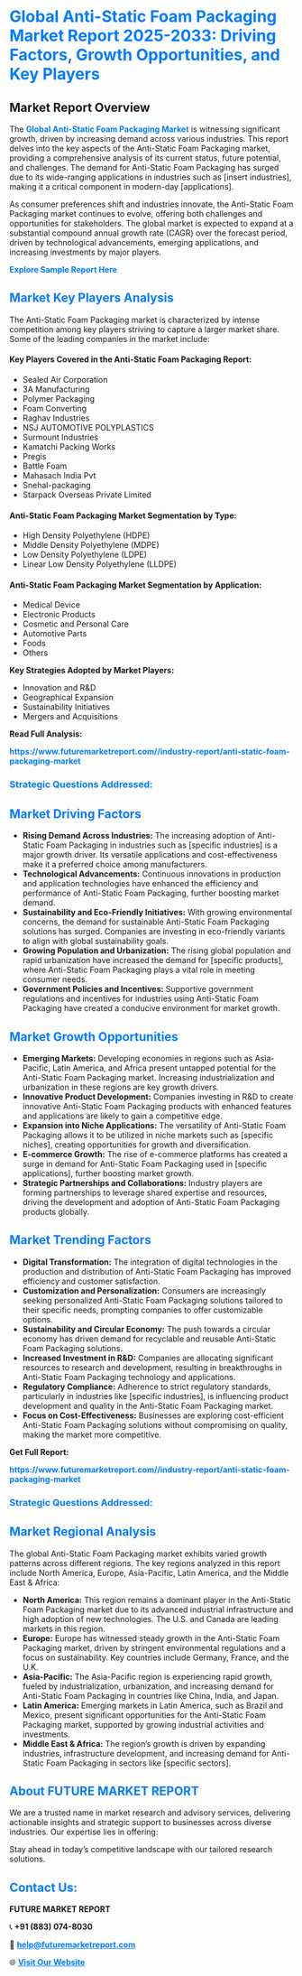<h1 style="color: #007BFF;">Global Anti-Static Foam Packaging Market Report 2025-2033: Driving Factors, Growth Opportunities, and Key Players</h1>

<section id="overview">
<h2>Market Report Overview</h2>
<p>The <a href="https://www.futuremarketreport.com//industry-report/anti-static-foam-packaging-market" style="color: #007BFF; text-decoration: none;"><strong>Global Anti-Static Foam Packaging Market</strong></a> is witnessing significant growth, driven by increasing demand across various industries. This report delves into the key aspects of the Anti-Static Foam Packaging market, providing a comprehensive analysis of its current status, future potential, and challenges. The demand for Anti-Static Foam Packaging has surged due to its wide-ranging applications in industries such as [insert industries], making it a critical component in modern-day [applications].</p>
<p>As consumer preferences shift and industries innovate, the Anti-Static Foam Packaging market continues to evolve, offering both challenges and opportunities for stakeholders. The global market is expected to expand at a substantial compound annual growth rate (CAGR) over the forecast period, driven by technological advancements, emerging applications, and increasing investments by major players.</p>
</section>

<section id="overview">
<p><a href="https://www.futuremarketreport.com//request-sample/reportId=49343" style="color: #007BFF; text-decoration: none;"><strong>Explore Sample Report Here</strong></a></p>
</section>

<section id="key-players">
<h2 style="color: #007BFF;">Market Key Players Analysis</h2>
<p>The Anti-Static Foam Packaging market is characterized by intense competition among key players striving to capture a larger market share. Some of the leading companies in the market include:</p>
<h4>Key Players Covered in the Anti-Static Foam Packaging Report:</h4>
<ul><li>Sealed Air Corporation</li><li>3A Manufacturing</li><li>Polymer Packaging</li><li>Foam Converting</li><li>Raghav Industries</li><li>NSJ AUTOMOTIVE POLYPLASTICS</li><li>Surmount Industries</li><li>Kamatchi Packing Works</li><li>Pregis</li><li>Battle Foam</li><li>Mahasach India Pvt</li><li>Snehal-packaging</li><li>Starpack Overseas Private Limited</li></ul>
<h4>Anti-Static Foam Packaging Market Segmentation by Type:</h4>
<ul><li>High Density Polyethylene (HDPE)</li><li>Middle Density Polyethylene (MDPE)</li><li>Low Density Polyethylene (LDPE)</li><li>Linear Low Density Polyethylene (LLDPE)</li></ul>

<h4>Anti-Static Foam Packaging Market Segmentation by Application:</h4>
<ul><li>Medical Device</li><li>Electronic Products</li><li>Cosmetic and Personal Care</li><li>Automotive Parts</li><li>Foods</li><li>Others</li></ul>
<p><strong>Key Strategies Adopted by Market Players:</strong></p>
<ul>
<li>Innovation and R&D</li>
<li>Geographical Expansion</li>
<li>Sustainability Initiatives</li>
<li>Mergers and Acquisitions</li>
</ul>
</section>

<section>
<p><strong>Read Full Analysis: </strong></p><a href="https://www.futuremarketreport.com//industry-report/anti-static-foam-packaging-market" style="color: #007BFF; text-decoration: none;"><strong>https://www.futuremarketreport.com//industry-report/anti-static-foam-packaging-market</strong></a>
<h3 style="color: #007BFF;">Strategic Questions Addressed:</h3>
</section>

<section id="driving-factors">
<h2 style="color: #007BFF;">Market Driving Factors</h2>
<ul>
<li><strong>Rising Demand Across Industries:</strong> The increasing adoption of Anti-Static Foam Packaging in industries such as [specific industries] is a major growth driver. Its versatile applications and cost-effectiveness make it a preferred choice among manufacturers.</li>
<li><strong>Technological Advancements:</strong> Continuous innovations in production and application technologies have enhanced the efficiency and performance of Anti-Static Foam Packaging, further boosting market demand.</li>
<li><strong>Sustainability and Eco-Friendly Initiatives:</strong> With growing environmental concerns, the demand for sustainable Anti-Static Foam Packaging solutions has surged. Companies are investing in eco-friendly variants to align with global sustainability goals.</li>
<li><strong>Growing Population and Urbanization:</strong> The rising global population and rapid urbanization have increased the demand for [specific products], where Anti-Static Foam Packaging plays a vital role in meeting consumer needs.</li>
<li><strong>Government Policies and Incentives:</strong> Supportive government regulations and incentives for industries using Anti-Static Foam Packaging have created a conducive environment for market growth.</li>
</ul>
</section>

<section id="growth-opportunities">
<h2 style="color: #007BFF;">Market Growth Opportunities</h2>
<ul>
<li><strong>Emerging Markets:</strong> Developing economies in regions such as Asia-Pacific, Latin America, and Africa present untapped potential for the Anti-Static Foam Packaging market. Increasing industrialization and urbanization in these regions are key growth drivers.</li>
<li><strong>Innovative Product Development:</strong> Companies investing in R&D to create innovative Anti-Static Foam Packaging products with enhanced features and applications are likely to gain a competitive edge.</li>
<li><strong>Expansion into Niche Applications:</strong> The versatility of Anti-Static Foam Packaging allows it to be utilized in niche markets such as [specific niches], creating opportunities for growth and diversification.</li>
<li><strong>E-commerce Growth:</strong> The rise of e-commerce platforms has created a surge in demand for Anti-Static Foam Packaging used in [specific applications], further boosting market growth.</li>
<li><strong>Strategic Partnerships and Collaborations:</strong> Industry players are forming partnerships to leverage shared expertise and resources, driving the development and adoption of Anti-Static Foam Packaging products globally.</li>
</ul>
</section>

<section id="trending-factors">
<h2 style="color: #007BFF;">Market Trending Factors</h2>
<ul>
<li><strong>Digital Transformation:</strong> The integration of digital technologies in the production and distribution of Anti-Static Foam Packaging has improved efficiency and customer satisfaction.</li>
<li><strong>Customization and Personalization:</strong> Consumers are increasingly seeking personalized Anti-Static Foam Packaging solutions tailored to their specific needs, prompting companies to offer customizable options.</li>
<li><strong>Sustainability and Circular Economy:</strong> The push towards a circular economy has driven demand for recyclable and reusable Anti-Static Foam Packaging solutions.</li>
<li><strong>Increased Investment in R&D:</strong> Companies are allocating significant resources to research and development, resulting in breakthroughs in Anti-Static Foam Packaging technology and applications.</li>
<li><strong>Regulatory Compliance:</strong> Adherence to strict regulatory standards, particularly in industries like [specific industries], is influencing product development and quality in the Anti-Static Foam Packaging market.</li>
<li><strong>Focus on Cost-Effectiveness:</strong> Businesses are exploring cost-efficient Anti-Static Foam Packaging solutions without compromising on quality, making the market more competitive.</li>
</ul>
</section>

<section>
<p><strong>Get Full Report: </strong></p><a href="https://www.futuremarketreport.com//industry-report/anti-static-foam-packaging-market" style="color: #007BFF; text-decoration: none;"><strong>https://www.futuremarketreport.com//industry-report/anti-static-foam-packaging-market</strong></a>
<h3 style="color: #007BFF;">Strategic Questions Addressed:</h3>
</section>


<section id="regional-analysis">
<h2 style="color: #007BFF;">Market Regional Analysis</h2>
<p>The global Anti-Static Foam Packaging market exhibits varied growth patterns across different regions. The key regions analyzed in this report include North America, Europe, Asia-Pacific, Latin America, and the Middle East & Africa:</p>
<ul>
<li><strong>North America:</strong> This region remains a dominant player in the Anti-Static Foam Packaging market due to its advanced industrial infrastructure and high adoption of new technologies. The U.S. and Canada are leading markets in this region.</li>
<li><strong>Europe:</strong> Europe has witnessed steady growth in the Anti-Static Foam Packaging market, driven by stringent environmental regulations and a focus on sustainability. Key countries include Germany, France, and the U.K.</li>
<li><strong>Asia-Pacific:</strong> The Asia-Pacific region is experiencing rapid growth, fueled by industrialization, urbanization, and increasing demand for Anti-Static Foam Packaging in countries like China, India, and Japan.</li>
<li><strong>Latin America:</strong> Emerging markets in Latin America, such as Brazil and Mexico, present significant opportunities for the Anti-Static Foam Packaging market, supported by growing industrial activities and investments.</li>
<li><strong>Middle East & Africa:</strong> The region’s growth is driven by expanding industries, infrastructure development, and increasing demand for Anti-Static Foam Packaging in sectors like [specific sectors].</li>
</ul>
</section>

<footer>
<h2 style="color: #007BFF;">About FUTURE MARKET REPORT</h2>
<p>We are a trusted name in market research and advisory services, delivering actionable insights and strategic support to businesses across diverse industries. Our expertise lies in offering:</p>

<p>Stay ahead in today’s competitive landscape with our tailored research solutions.</p>

<h2 style="color: #007BFF;">Contact Us:</h2>
<p><strong>FUTURE MARKET REPORT</strong></p>
<p>📞 <strong>+91 (883) 074-8030</strong></p>
<p>📧 <strong><a href="mailto:help@futuremarketreport.com" style="color: #007BFF;">help@futuremarketreport.com</a></strong></p>
<p>🌐 <strong><a href="https://www.futuremarketreport.com/" style="color: #007BFF;">Visit Our Website</a></strong></p>
</footer>